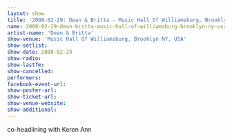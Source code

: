 ```yaml
---
layout: show
title: '2008-02-29: Dean & Britta - Music Hall Of Williamsburg, Brooklyn NY, USA'
name: 2008-02-29-dean-britta-music-hall-of-williamsburg-brooklyn-ny-usa
artist-name: 'Dean & Britta'
show-venue: 'Music Hall Of Williamsburg, Brooklyn NY, USA'
show-setlist: 
show-date: 2008-02-29
show-radio: 
show-lastfm: 
show-cancelled: 
performers: 
facebook-event-url: 
show-poster-url: 
show-ticket-url: 
show-venue-website: 
show-additional: 
---
```


co-headlining with Keren Ann